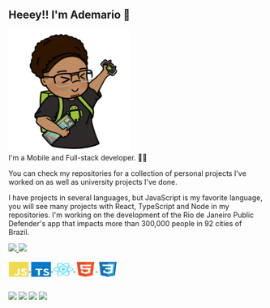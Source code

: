 ## Heeey!! I'm Ademario 🤩 
 <div>
<img height="240em" src="mini ade.png"/>
<div>
I'm a Mobile and Full-stack developer. 📱🚀

You can check my repositories for a collection of personal projects I've worked on as well as university projects I've done.
 
I have projects in several languages, but JavaScript is my favorite language, you will see many projects with React, TypeScript and Node in my repositories. I'm working on the development of the Rio de Janeiro Public Defender's app that impacts more than 300,000 people in 92 cities of Brazil.

 </div>
 
</div>
 <div>
  <a href="https://github.com/AdeLuigi">
  <img height="180em" src="https://github-readme-stats.vercel.app/api?username=AdeLuigi&show_icons=true&theme=radical&include_all_commits=true&count_private=true"/>
  <img height="180em" src="https://github-readme-stats.vercel.app/api/top-langs/?username=AdeLuigi&layout=compact&langs_count=7&theme=radical"/>
</div>
<div style="display: inline_block"><br>
  <img align="center" alt="Ade-Js" height="30" width="40" src="https://raw.githubusercontent.com/devicons/devicon/master/icons/javascript/javascript-plain.svg">
  <img align="center" alt="Ade-Ts" height="30" width="40" src="https://raw.githubusercontent.com/devicons/devicon/master/icons/typescript/typescript-plain.svg">
  <img align="center" alt="Ade-React" height="30" width="40" src="https://raw.githubusercontent.com/devicons/devicon/master/icons/react/react-original.svg">
  <img align="center" alt="Ade-HTML" height="30" width="40" src="https://raw.githubusercontent.com/devicons/devicon/master/icons/html5/html5-original.svg">
  <img align="center" alt="Ade-CSS" height="30" width="40" src="https://raw.githubusercontent.com/devicons/devicon/master/icons/css3/css3-original.svg">
</div>
  
  ##
 
<div> 
  <a href="https://www.youtube.com/channel/UCICSOZEBVRGRfOTAam-QzSA" target="_blank"><img src="https://img.shields.io/badge/YouTube-FF0000?style=for-the-badge&logo=youtube&logoColor=white" target="_blank"></a>
  <a href="https://www.instagram.com/ademariovitor/" target="_blank"><img src="https://img.shields.io/badge/-Instagram-%23E4405F?style=for-the-badge&logo=instagram&logoColor=white" target="_blank"></a>
  <a href = "mailto:ademario63@gmail.com"><img src="https://img.shields.io/badge/-Gmail-%23333?style=for-the-badge&logo=gmail&logoColor=white" target="_blank"></a>
  <a href="https://www.linkedin.com/in/ademariovitor" target="_blank"><img src="https://img.shields.io/badge/-LinkedIn-%230077B5?style=for-the-badge&logo=linkedin&logoColor=white" target="_blank"></a> 
 
 
</div>

